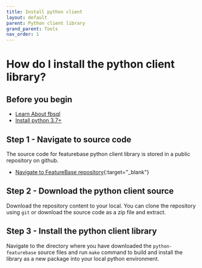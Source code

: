 ```yaml
---
title: Install python client
layout: default
parent: Python client library
grand_parent: Tools
nav_order: 1
---
```

# How do I install the python client library?

## Before you begin
* [Learn About fbsql](/docs/tools/fbsql/fbsql-home)
* [Install python 3.7+](https://www.python.org/downloads/)

## Step 1 - Navigate to source code

The source code for featurebase python client library is stored in a public repository on github.
* [Navigate to FeatureBase repository](https://github.com/FeatureBaseDB/python-featurebase){:target="_blank"}

## Step 2 - Download the python client source

Download the repository content to your local. You can clone the repository using `git` or download the source code as a zip file and extract. 

## Step 3 - Install the python client library

Navigate to the directory where you have downloaded the `python-featurebase` source files and run `make` command to build and install the library as a new package into your local python environment. 
